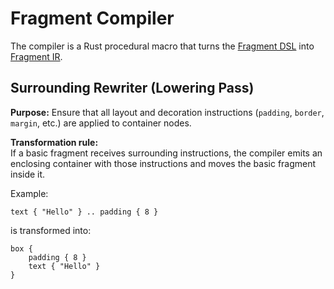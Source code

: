# Fragment Compiler

The compiler is a Rust procedural macro that turns the [Fragment DSL](../10_language/dsl.md) into [Fragment IR](fir.md).


## Surrounding Rewriter (Lowering Pass)

**Purpose:**
Ensure that all layout and decoration instructions (`padding`, `border`, `margin`, etc.)
are applied to container nodes.

**Transformation rule:**  
If a basic fragment receives surrounding instructions,
the compiler emits an enclosing container with those instructions
and moves the basic fragment inside it.

Example:

```dsl
text { "Hello" } .. padding { 8 }
```

is transformed into:

```text
box {
    padding { 8 }
    text { "Hello" }
}
```